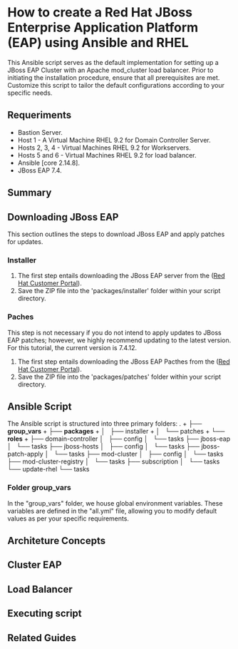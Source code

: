 # How to create a Red Hat JBoss Enterprise Application Platform (EAP) using Ansible and RHEL
This Ansible script serves as the default implementation for setting up a JBoss EAP Cluster with an Apache mod_cluster load balancer. Prior to initiating the installation procedure, ensure that all prerequisites are met. Customize this script to tailor the default configurations according to your specific needs.

## Requeriments

* Bastion Server.
* Host 1 - A Virtual Machine RHEL 9.2 for Domain Controller Server.
* Hosts 2, 3, 4 - Virtual Machines RHEL 9.2 for Workservers.
* Hosts 5 and 6 - Virtual Machines RHEL 9.2 for load balancer. 
* Ansible [core 2.14.8].
* JBoss EAP 7.4.

## Summary

## Downloading JBoss EAP 
This section outlines the steps to download JBoss EAP and apply patches for updates.

### Installer
1. The first step entails downloading the JBoss EAP server from the ([Red Hat Customer Portal](https://access.redhat.com)).
2. Save the ZIP file into the 'packages/installer' folder within your script directory.

### Paches
This step is not necessary if you do not intend to apply updates to JBoss EAP patches; however, we highly recommend updating to the latest version. For this tutorial, the current version is 7.4.12.

1. The first step entails downloading the JBoss EAP Pacthes from the ([Red Hat Customer Portal](https://access.redhat.com)).
2. Save the ZIP file into the 'packages/patches' folder within your script directory.

## Ansible Script

The Ansible script is structured into three primary folders:
. +
├── **group_vars** +
├── **packages** +
│   ├── installer +
│   └── patches +
└── **roles** +
    ├── domain-controller
    │   ├── config
    │   └── tasks
    ├── jboss-eap
    │   └── tasks
    ├── jboss-hosts
    │   ├── config
    │   └── tasks
    ├── jboss-patch-apply
    │   └── tasks
    ├── mod-cluster
    │   ├── config
    │   └── tasks
    ├── mod-cluster-registry
    │   └── tasks
    ├── subscription
    │   └── tasks
    └── update-rhel
        └── tasks

### Folder group_vars

In the "group_vars" folder, we house global environment variables. These variables are defined in the "all.yml" file, allowing you to modify default values as per your specific requirements.


## Architeture Concepts 

## Cluster EAP

## Load Balancer

## Executing script

## Related Guides

